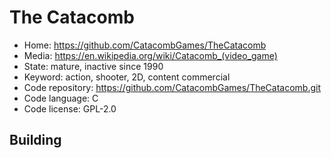 # The Catacomb

- Home: https://github.com/CatacombGames/TheCatacomb
- Media: https://en.wikipedia.org/wiki/Catacomb_(video_game)
- State: mature, inactive since 1990
- Keyword: action, shooter, 2D, content commercial
- Code repository: https://github.com/CatacombGames/TheCatacomb.git
- Code language: C
- Code license: GPL-2.0

## Building
